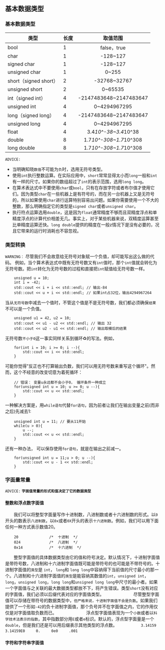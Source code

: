 ## 基本数据类型


### 基本数据类型
类型|长度|取值范围
--|:--|:--:
bool|1|false，true
char|1|-128~127
signed char|1|-128~127
unsigned char|1|0~255
short（signed short）|2|-32768~32767
unsigned short|2|0~65535
int（signed int）|4|-2147483648~2147483647
unsigned int |4 |0~4294967295
long（signed long）|4 |-2147483648~2147483647
unsigned long |4 |0~4294967295
float|4|3.4*10^-38~3.4*10^38
double|8|1.7*10^-308~1.7*10^308
long double|8|1.7*10^-308~1.7*10^308


`ADVICE:`

- 当明确知晓`数值`不可能为`负`时，选用无符号类型。
- 使用`int`执行整数运算。在实际应用中，`short`常常显得太小而`long`一般和`int`有一样的尺寸。如果你的数组超过了`int`的表示范围，选用`long long`。
- 在算术表达式中不要使用`char`或`bool`，只有在存放字符或者布尔值才使用它们。因为类型`char`在一些机器上是有符号的，而在另一台机器上又是无符号的，所以如果使用`char`进行运算特别容易出问题。如果你需要使用一个不大的整数，那么明确指定它的类型是`signed char`或者`unsigned char`。
- 执行符点运算选用`double`，这是因为`float`通常精度不够而且双精度浮点和单精度浮点的计算代价相差无几。事实上，对于某些机器来说，双精度运算甚至比单精度运算还快。`long double`提供的精度在一般z情况下是没有必要的，况且它带来的运行时消耗也不容忽视。


### 类型转换

`WARNING：`
尽管我们不会故意给无符号对象赋一个负值，却可能写出这么做的代码。
例如，当个算术表达式中既有无符号数又有`int`值时，那个`int`值就会转化为无符号数。把`int`转化为无符号数的过程和直接把`int`赋值给无符号数一样。
```
    unsigned u = 10;
    int i = -42;
    std::cout << i + i << std::endl; // 输出-84
    std::cout << u + i << std::endl; // 如果int占32位，输出4294967264
```
  当从`无符号数`中减去一个值时，不管这个值是不是无符号数，我们都必须确保`结果`不可以是一个负值。
```
    unsigned u1 = 42, u2 = 10;
    std::cout << u1 - u2 << std::endl; // 输出 32
    std::cout << u2 - u1 << std::endl; // 输出取模后的结果
```
无符号数`不小于0`这一事实同样关系到循环♻️的写法。例如，
```
    for(int i = 10; i >= 0; i --){
        std::cout << i << std::endl;
    }
```
可能你觉得"反正也不打算输出负数，我们可以用无符号数来重写这个循环"。然而，这个不经意的改变切意为着死循环：
```
    // 错误： 变量u永远都不会小于0， 循环条件一种成立
    for(unsigned int u = 10; u >= 0; u --){
        std::cout << u << std::endl;
    }
```
一种解决方案是，用`while语句`代替`for语句`，因为前者让我们在输出变量之前(而非之后)先减去1:
```
    unsigned int u = 11; // 要从11开始
    while(u > 0){
        u --;
        std::cout << u << std::endl;
    }

```
还有一种办法， 可以保存使用`for语句`，就是在输出之前减一。
```
    for(unsigned int u = 11;u > 0; u --){
        std::cout << u - 1 << std::endl;
    }
```

### 字面量常量
`ADVICE:`
    **`字面值常量的形式和值决定了它的数据类型`**
    
#### 整数和浮点数字面值
　　我们可以将整型字面量写作十进制数，八进制数或者十六进制数的形式。以`0`开头的数表示`八进制数`，以`0x`或者`0X`开头的表示`十六进制数`。例如，我们可以用下面任何一种方式表示数值20。
```
    20              /*  十进制  */
    024             /*  八进制  */ 
    0x14            /*  十六进制  */
```
　　整型字面值的具体数据类型由它的值和符号决定。默认情况下，十进制字面值是带符号数，八进制和十六进制字面值既可能是带符号的也可能是不带符号的。十进制字面值的`类型`是 `int`， `long`和 `long long`中容纳得下当前值的尺寸最小的那一个。八进制和十六进制字面值的`类型`是能容纳其数值的`int`，`unsigned int`，`long`，`unsigned long`，`long long`和`unsigned long long`中尺寸的最小者。如果一个字面值与之关联的最大数据类型都放不下，将产生错误。类型`short`没有对应的字面值，我们必须以后缀代表对应的字面值类型。
　　
　　
　　尽管整型字面值可以存储在带符号的数据类型中，`但严格来说，十进制字面值不会是负数`。如果我们提供了一个形如`-42`的负十进制字面值，那个负号并不在字面值之内，它的作用仅仅是对字面值取负数而已。
　　
　　
　　浮点型字面值表现为一个`小数`或者以`科学技术法表示的指数`，其中指数部分用`E`或者`e`标识。默认的，浮点型字面量是一个`double`，但是我们还是可以用后缀表示其他类型的浮点数。
　　```
　　  3.14159     3.14159E0     0.     0e0     .001
　　```
#### 字符和字符串字面值


